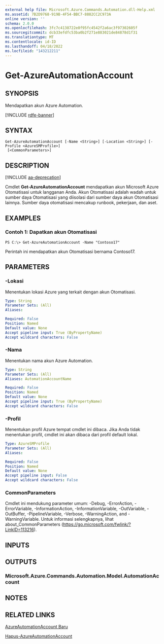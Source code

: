 ```yaml
---
external help file: Microsoft.Azure.Commands.Automation.dll-Help.xml
ms.assetid: 7B2D9768-919B-4F54-BBC7-8882CC2C973A
online version: ''
schema: 2.0.0
ms.openlocfilehash: 3fc7c4138722e0f95fc4542f2a6ac3f97302605f
ms.sourcegitcommit: dcb33efdfc53ba0b2f271e883021de84878d1f31
ms.translationtype: MT
ms.contentlocale: id-ID
ms.lasthandoff: 04/18/2022
ms.locfileid: "143212211"
---
```

# Get-AzureAutomationAccount

## SYNOPSIS

Mendapatkan akun Azure Automation.

[!INCLUDE [rdfe-banner](../../includes/rdfe-banner.md)]

## SYNTAX

```
Get-AzureAutomationAccount [-Name <String>] [-Location <String>] [-Profile <AzureSMProfile>]
 [<CommonParameters>]
```

## DESCRIPTION

[!INCLUDE [aa-deprecation](../include/aa-deprecation.md)]

Cmdlet **Get-AzureAutomationAccount** mendapatkan akun Microsoft Azure Otomatisasi untuk langganan Anda.
Akun Otomatisasi adalah wadah untuk sumber daya Otomatisasi yang diisolasi dari sumber daya akun Otomatisasi lainnya.
Sumber daya otomatisasi mencakup runbook, pekerjaan, dan aset.

## EXAMPLES

### Contoh 1: Dapatkan akun Otomatisasi
```
PS C:\> Get-AzureAutomationAccount -Name "Contoso17"
```

Perintah ini mendapatkan akun Otomatisasi bernama Contoso17.

## PARAMETERS

### -Lokasi
Menentukan lokasi Azure yang terkait dengan akun Otomatisasi.

```yaml
Type: String
Parameter Sets: (All)
Aliases: 

Required: False
Position: Named
Default value: None
Accept pipeline input: True (ByPropertyName)
Accept wildcard characters: False
```

### -Nama
Menentukan nama akun Azure Automation.

```yaml
Type: String
Parameter Sets: (All)
Aliases: AutomationAccountName

Required: False
Position: Named
Default value: None
Accept pipeline input: True (ByPropertyName)
Accept wildcard characters: False
```

### -Profil
Menentukan profil Azure tempat cmdlet ini dibaca.
Jika Anda tidak menentukan profil, cmdlet ini akan dibaca dari profil default lokal.

```yaml
Type: AzureSMProfile
Parameter Sets: (All)
Aliases: 

Required: False
Position: Named
Default value: None
Accept pipeline input: False
Accept wildcard characters: False
```

### CommonParameters
Cmdlet ini mendukung parameter umum: -Debug, -ErrorAction, -ErrorVariable, -InformationAction, -InformationVariable, -OutVariable, -OutBuffer, -PipelineVariable, -Verbose, -WarningAction, and -WarningVariable. Untuk informasi selengkapnya, lihat about_CommonParameters (https://go.microsoft.com/fwlink/?LinkID=113216).

## INPUTS

## OUTPUTS

### Microsoft.Azure.Commands.Automation.Model.AutomationAccount

## NOTES

## RELATED LINKS

[AzureAutomationAccount Baru](./New-AzureAutomationAccount.md)

[Hapus-AzureAutomationAccount](./Remove-AzureAutomationAccount.md)



